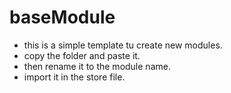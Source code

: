 # baseModule 
- this is a simple template tu create new modules.
- copy the folder and paste it.
- then rename it to the module name.
- import it in the store file.